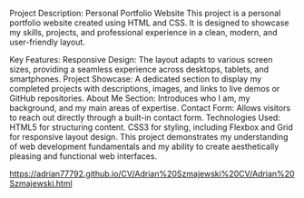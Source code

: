 Project Description: Personal Portfolio Website
This project is a personal portfolio website created using HTML and CSS. It is designed to showcase my skills, projects, and professional experience in a clean, modern, and user-friendly layout.

Key Features:
Responsive Design: The layout adapts to various screen sizes, providing a seamless experience across desktops, tablets, and smartphones.
Project Showcase: A dedicated section to display my completed projects with descriptions, images, and links to live demos or GitHub repositories.
About Me Section: Introduces who I am, my background, and my main areas of expertise.
Contact Form: Allows visitors to reach out directly through a built-in contact form.
Technologies Used:
HTML5 for structuring content.
CSS3 for styling, including Flexbox and Grid for responsive layout design.
This project demonstrates my understanding of web development fundamentals and my ability to create aesthetically pleasing and functional web interfaces.

https://adrian77792.github.io/CV/Adrian%20Szmajewski%20CV/Adrian%20Szmajewski.html
